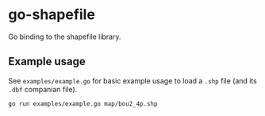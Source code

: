 go-shapefile
============

Go binding to the shapefile library.

Example usage
-------------

See `examples/example.go` for basic example usage to load a `.shp` file (and its `.dbf` companian file).

```
go run examples/example.go map/bou2_4p.shp
```
